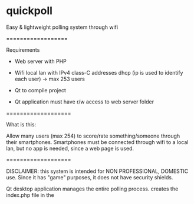 quickpoll
=========

Easy &amp; lightweight polling system through wifi

==================

Requirements

- Web server with PHP

- Wifi local lan with IPv4 class-C addresses dhcp (ip is used to identify each user) -> max 253 users

- Qt to compile project

- Qt application must have r/w access to web server folder

===================

What is this:

Allow many users (max 254) to score/rate something/someone through their smartphones.
Smartphones must be connected through wifi to a local lan, but no app is needed, since a web page is used.

===================

DISCLAIMER: this system is intended for NON PROFESSIONAL, DOMESTIC use.
Since it has "game" purposes, it does not have security shields.

Qt desktop application manages the entire polling process.
creates the index.php file in the
